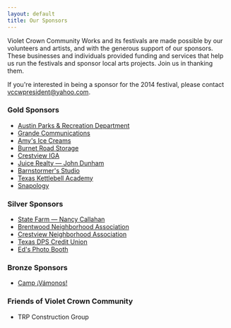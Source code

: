 ```yaml
---
layout: default
title: Our Sponsors
---
```


Violet Crown Community Works and its festivals are made possible by our
volunteers and artists, and with the generous support of our sponsors. These
businesses and individuals provided funding and services that help us run the
festivals and sponsor local arts projects.  Join us in thanking them.

If you're interested in being a sponsor for the 2014 festival, please contact <vccwpresident@yahoo.com>.

### Gold Sponsors

* [Austin Parks & Recreation Department](http://www.austintexas.gov/department/parks-and-recreation)
* [Grande Communications](http://www.grandecom.com/)
* [Amy's Ice Creams](http://www.amysicecreams.com/)
* [Burnet Road Storage](http://www.burnetroadstorage.com/)
* [Crestview IGA](https://www.facebook.com/pages/Crestview-Minimax-IGA/102220176512681)
* [Juice Realty &mdash; John Dunham](http://www.johndunham.com/home.asp)
* [Barnstormer's Studio](http://www.barnstormersmusic.com/)
* [Texas Kettlebell Academy](http://www.txkettlebell.com/)
* [Snapology](http://www.snapology.com/)

### Silver Sponsors

* [State Farm &mdash; Nancy Callahan](http://nancyjocallahan.com/)
* [Brentwood Neighborhood Association](http://brentwoodaustin.blogspot.com/)
* [Crestview Neighborhood Association](http://www.crestviewna.org/)
* [Texas DPS Credit Union](http://www.txdpscu.org/)
* [Ed's Photo Booth](http://www.edsphotobooth.com/)

### Bronze Sponsors

* [Camp ¡Vámonos!](http://www.campvamonos.com/)

### Friends of Violet Crown Community

* TRP Construction Group
